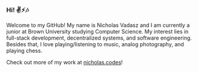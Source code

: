 ### Hi! ✌⚡🎶
Welcome to my GitHub! My name is Nicholas Vadasz and I am currently a junior at Brown University studying Computer Science. My interest lies in full-stack development, decentralized systems, and software engineering. Besides that, I love playing/listening to music, analog photography, and playing chess.

Check out more of my work at [nicholas.codes](https://nicholas.codes)!
